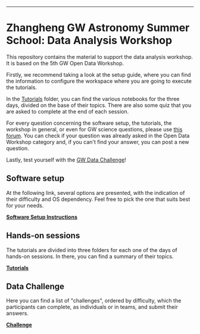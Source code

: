 ***

# Zhangheng GW Astronomy Summer School: Data Analysis Workshop

This repository contains the material to support the data analysis workshop. It is based on the 5th GW Open Data Workshop.

Firstly, we recommend taking a look at the setup guide, where you can find the information to configure the workspace where you are going to execute the tutorials.

In the [Tutorials](./Tutorials/) folder, you can find the various notebooks for the three days, divided on the base of their topics. There are also some quiz that you are asked to complete at the end of each session.

For every question concerning the software setup, the tutorials, the workshop in general, or even for GW science questions, please use [this forum](https://ask.igwn.org/). You can check if your question was already asked in the Open Data Workshop category and, if you can't find your answer, you can post a new question.  

Lastly, test yourself with the [GW Data Challenge](./Challenge/)!

## Software setup

At the following link, several options are presented, with the indication of their difficulty and OS dependency. Feel free to pick the one that suits best for your needs.

**[Software Setup Instructions](./setup.md)**

## Hands-on sessions

The tutorials are divided into three folders for each one of the days of hands-on sessions. In there, you can find a summary of their topics. 

**[Tutorials](./Tutorials/)**


## Data Challenge

Here you can find a list of "challenges", ordered by difficulty, which the participants can complete, as individuals or in teams, and submit their answers. 

**[Challenge](./Challenge/)**
